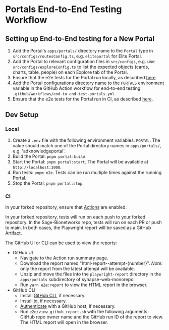 # Portals End-to-End Testing Workflow

## Setting up End-to-End testing for a New Portal

1. Add the Portal's `apps/portals/` directory name to the `Portal` type in `src/configs/routesConfig.ts`, e.g. `eliteportal` for Elite Portal.
2. Add the Portal to relevant configuration files in `src/configs`, e.g. use `src/configs/exploreConfig.ts` to list the expected objects (cards, charts, table, people) on each Explore tab of the Portal.
3. Ensure that the e2e tests for the Portal run locally, as described [here](#local).
4. Add the Portal configurations directory name to the `PORTALS` environment variable in the GitHub Action workflow for end-to-end testing: `.github/workflows/end-to-end-test-portals.yml`.
5. Ensure that the e2e tests for the Portal run in CI, as described [here](#ci).

## Dev Setup

### Local

1. Create a `.env` file with the following environment variables: `PORTAL`. The value should match one of the Portal directory names in `apps/portals/`, e.g. 'adknowledgeportal'.
2. Build the Portal: `pnpm portal:build`.
3. Start the Portal: `pnpm portal:start`. The Portal will be available at `http://localhost:3000`.
4. Run tests: `pnpm e2e`. Tests can be run multiple times against the running Portal.
5. Stop the Portal: `pnpm portal:stop`.

### CI

In your forked repository, ensure that [Actions](https://docs.github.com/en/repositories/managing-your-repositorys-settings-and-features/enabling-features-for-your-repository/managing-github-actions-settings-for-a-repository) are enabled.

In your forked repository, tests will run on each push to your forked repository. In the Sage-Bionetworks repo, tests will run on each PR or push to main. In both cases, the Playwright report will be saved as a GitHub Artifact.

The GitHub UI or CLI can be used to view the reports:

- GitHub UI
  - Navigate to the Action run summary page.
  - Download the report named "html-report--attempt-{number}". _Note:_ only the report from the latest attempt will be available.
  - Unzip and move the files into the `playwright-report` directory in the `apps/portals` subdirectory of synapse-web-monorepo.
  - Run `yarn e2e:report` to view the HTML report in the browser.
- GitHub CLI
  - Install [GitHub CLI](https://cli.github.com/), if necessary.
  - Install [jq](https://jqlang.github.io/jq/download/), if necessary.
  - [Authenticate](https://cli.github.com/manual/gh_auth_login) with a GitHub host, if necessary.
  - Run `e2e/view_github_report.sh` with the following arguments: GitHub repo owner name and the GitHub run ID of the report to view. The HTML report will open in the browser.
